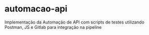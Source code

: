 # automacao-api
Implementação da Automação de API com scripts de testes utilizando Postman, JS e Gitlab para integração na pipeline
